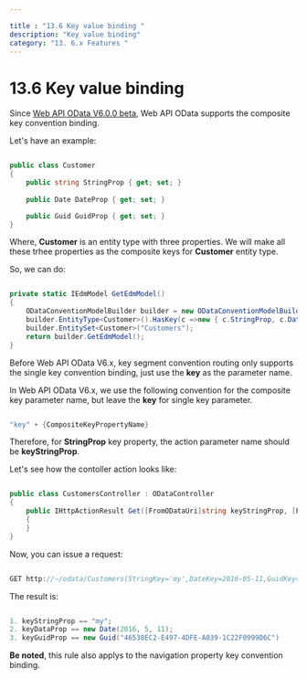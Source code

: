 ```yaml
---

title : "13.6 Key value binding "
description: "Key value binding"
category: "13. 6.x Features "
---
```

# 13.6 Key value binding

Since [Web API OData V6.0.0 beta](https://www.nuget.org/packages/Microsoft.AspNet.OData/6.0.0-beta2), Web API OData supports the composite key convention binding.

Let's have an example:

```C#

public class Customer
{
    public string StringProp { get; set; }
	
    public Date DateProp { get; set; }

    public Guid GuidProp { get; set; }
}

```

Where, **Customer** is an entity type with three properties.
We will make all these trhee properties as the composite keys for **Customer** entity type.

So, we can do:

```C#

private static IEdmModel GetEdmModel()
{
    ODataConventionModelBuilder builder = new ODataConventionModelBuilder();
    builder.EntityType<Customer>().HasKey(c =>new { c.StringProp, c.DateProp, c.GuidProp});
	builder.EntitySet<Customer>("Customers");
	return builder.GetEdmModel();
}

```	

Before Web API OData V6.x, key segment convention routing only supports the single key convention binding, just use the **key** as the parameter name.

In Web API OData V6.x, we use the following convention for the composite key parameter name, but leave the **key** for single key parameter.

```C#

"key" + {CompositeKeyPropertyName}

```		

Therefore, for **StringProp** key property, the action parameter name should be **keyStringProp**.

Let's see how the contoller action looks like:

```C#

public class CustomersController : ODataController
{
    public IHttpActionResult Get([FromODataUri]string keyStringProp, [FromODataUri]Date keyDateProp, [FromODataUri]Guid keyGuidProp)
    {
    }
}

```		

Now, you can issue a request:

```C#

GET http://~/odata/Customers(StringKey='my',DateKey=2016-05-11,GuidKey=46538EC2-E497-4DFE-A039-1C22F0999D6C)

```		

The result is:

```C#

1. keyStringProp == "my";
2. keyDataProp == new Date(2016, 5, 11);
3. keyGuidProp == new Guid("46538EC2-E497-4DFE-A039-1C22F0999D6C")

```

**Be noted**, this rule also applys to the navigation property key convention binding.

